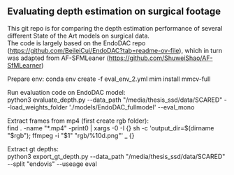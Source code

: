 ## Evaluating depth estimation on surgical footage

This git repo is for comparing the depth estimation performance of several different State of the Art models on surgical data. \
The code is largely based on the EndoDAC repo (https://github.com/BeileiCui/EndoDAC?tab=readme-ov-file), which in turn was adapted from AF-SFMLeaner (https://github.com/ShuweiShao/AF-SfMLearner)


Prepare env:
conda env create -f eval_env_2.yml
mim install mmcv-full


Run evaluation code on EndoDAC model:\
python3 evaluate_depth.py --data_path "/media/thesis_ssd/data/SCARED" --load_weights_folder './models/EndoDAC_fullmodel' --eval_mono


Extract frames from mp4 (first create rgb folder):\
find . -name "*.mp4" -print0 | xargs -0 -I {} sh -c 'output_dir=$(dirname "$rgb"); ffmpeg -i "$1" "rgb/%10d.png"' _ {}


Extract gt depths: \
python3 export_gt_depth.py --data_path "/media/thesis_ssd/data/SCARED" --split "endovis" --useage eval
